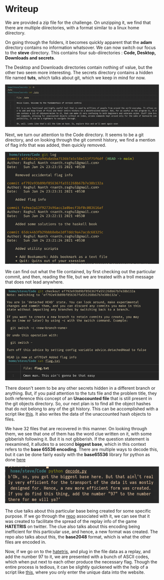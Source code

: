 # Writeup

We are provided a zip file for the challenge. On unzipping it, we find that there are multiple diirectories, with a format similar to a linux home diirectory.

On going through the folders, it becomes quickly apparent that the **adam** directory contains no information whatsover. We can now switch our focus to the **steve** directory. This contains four sub-diirectories : **Code, Desktop, Downloads and secrets**.

The Desktop and Downloads directories contain nothing of value, but the other two seem more interesting. The secrets directory contains a hidden file named **tuts**, which talks about git, which we keep in mind for now.

![tuts photo](includes/Photos/tuts.png)

Next, we turn our attention to the Code directory. It seems to be a git directory, and on looking through the git commit history, we find a mention of flag info that was added, then quickly removed. 

![git log](includes/Photos/log.png)

We can find out what the file contained, by first checking out the particular commit, and then, reading the file, but we are treated with a troll message that does not lead anywhere. 

![troll photo](includes/Photos/flag.png)

There doesn't seem to be any other secrets hidden in a different branch or anything. But, if you paid attention to the tuts file and the problem title, they both reference this concept of an **Unaccounted file** that is still present in the git objects directory. So, our next plan is to find all the object hashes that do not belong to any of the git history. This can be accomplished with a script like [this](includes/solve.py). It also writes the data of the unaccounted hash objects to files. 

We have 32 files that are recovered in this manner. On looking through them, we see that one of them has the word clue written on it, with some gibberish following it. But it is not gibberish. If the question statement is reexamined, it alludes to a second **biggest base**, which in this context refers to the **base 65536 encoding**. There are multiple ways to decode this, but it can be done fairly easily with the **base65536** library for python as done [here](includes/decode.py)

![decode result](includes/Photos/decode.png)

The clue talks about this particular base being created for some specific purpose. If we go through the [repo](https://github.com/qntm/base65536/) associated with it, we can see that it was created to facilitate the spread of the replay info of the game **HATETRIS** on twitter. The clue also talks about this encoding being inefficient for this particular use, and hence, a new format was created. The repo also talks about this, the **base2048** format, which is what the other files are encoded in.

Now, if we go on to the [hatetris](http://qntm.org/files/hatetris/hatetris.html), and plug in the file data as a replay, and add the number 97 to it, we are presented with a bunch of ASCII codes, which when put next to each other produce the necessary flag. Though the entire process is tedious, it can be slightly quickened with the help of a script like [this](includes/reduce.py), where you only enter the unique data into the website.
